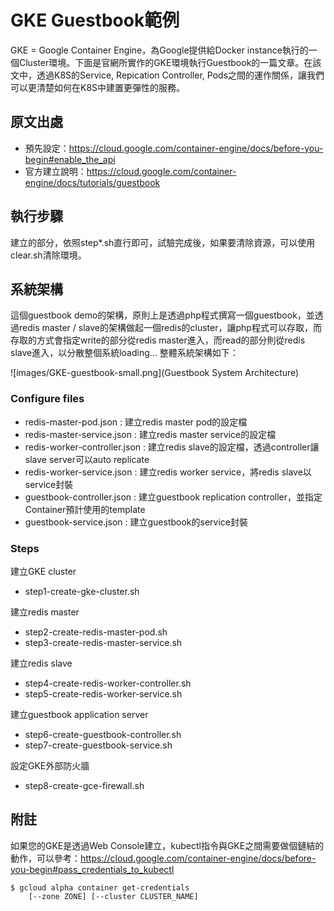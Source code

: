 # GKE Guestbook範例

GKE = Google Container Engine，為Google提供給Docker instance執行的一個Cluster環境。下面是官網所實作的GKE環境執行Guestbook的一篇文章。在該文中，透過K8S的Service, Repication Controller, Pods之間的運作關係，讓我們可以更清楚如何在K8S中建置更彈性的服務。

## 原文出處

* 預先設定：https://cloud.google.com/container-engine/docs/before-you-begin#enable_the_api
* 官方建立說明：https://cloud.google.com/container-engine/docs/tutorials/guestbook

## 執行步驟

建立的部分，依照step*.sh直行即可，試驗完成後，如果要清除資源，可以使用clear.sh清除環境。

## 系統架構

這個guestbook demo的架構，原則上是透過php程式撰寫一個guestbook，並透過redis master / slave的架構做起一個redis的cluster，讓php程式可以存取，而存取的方式會指定write的部分從redis master進入，而read的部分則從redis slave進入，以分散整個系統loading... 整體系統架構如下：

![images/GKE-guestbook-small.png](Guestbook System Architecture)

### Configure files

* redis-master-pod.json : 建立redis master pod的設定檔 
* redis-master-service.json : 建立redis master service的設定檔
* redis-worker-controller.json : 建立redis slave的設定檔，透過controller讓slave server可以auto replicate
* redis-worker-service.json : 建立redis worker service，將redis slave以service封裝
* guestbook-controller.json : 建立guestbook replication controller，並指定Container預計使用的template
* guestbook-service.json : 建立guestbook的service封裝

### Steps

建立GKE cluster
* step1-create-gke-cluster.sh

建立redis master
* step2-create-redis-master-pod.sh
* step3-create-redis-master-service.sh

建立redis slave
* step4-create-redis-worker-controller.sh
* step5-create-redis-worker-service.sh

建立guestbook application server
* step6-create-guestbook-controller.sh
* step7-create-guestbook-service.sh

設定GKE外部防火牆
* step8-create-gce-firewall.sh

## 附註

如果您的GKE是透過Web Console建立，kubectl指令與GKE之間需要做個鏈結的動作，可以參考：https://cloud.google.com/container-engine/docs/before-you-begin#pass_credentials_to_kubectl

```
$ gcloud alpha container get-credentials
    [--zone ZONE] [--cluster CLUSTER_NAME]
```
